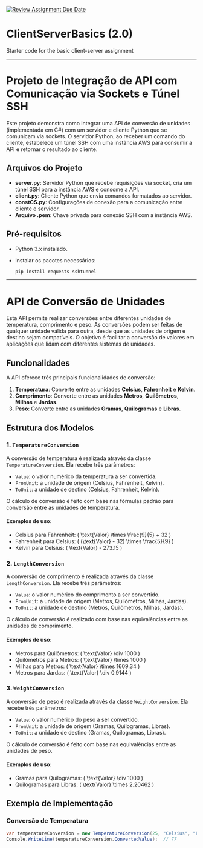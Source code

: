 [![Review Assignment Due Date](https://classroom.github.com/assets/deadline-readme-button-22041afd0340ce965d47ae6ef1cefeee28c7c493a6346c4f15d667ab976d596c.svg)](https://classroom.github.com/a/qjXMgXsV)
# ClientServerBasics (2.0)
Starter code for the basic client-server assignment

-----------------------------------------------------------------------------

# Projeto de Integração de API com Comunicação via Sockets e Túnel SSH

Este projeto demonstra como integrar uma API de conversão de unidades (implementada em C#) com um servidor e cliente Python que se comunicam via sockets. O servidor Python, ao receber um comando do cliente, estabelece um túnel SSH com uma instância AWS para consumir a API e retornar o resultado ao cliente.

## Arquivos do Projeto

- **server.py**: Servidor Python que recebe requisições via socket, cria um túnel SSH para a instância AWS e consome a API.
- **client.py**: Cliente Python que envia comandos formatados ao servidor.
- **constCS.py**: Configurações de conexão para a comunicação entre cliente e servidor.
- **Arquivo .pem**: Chave privada para conexão SSH com a instância AWS.

## Pré-requisitos

- Python 3.x instalado.
- Instalar os pacotes necessários:

  ```bash
  pip install requests sshtunnel


-----------------------------------------------------------------------------

# API de Conversão de Unidades

Esta API permite realizar conversões entre diferentes unidades de temperatura, comprimento e peso. As conversões podem ser feitas de qualquer unidade válida para outra, desde que as unidades de origem e destino sejam compatíveis. O objetivo é facilitar a conversão de valores em aplicações que lidam com diferentes sistemas de unidades.

## Funcionalidades

A API oferece três principais funcionalidades de conversão:

1. **Temperatura**: Converte entre as unidades **Celsius**, **Fahrenheit** e **Kelvin**.
2. **Comprimento**: Converte entre as unidades **Metros**, **Quilômetros**, **Milhas** e **Jardas**.
3. **Peso**: Converte entre as unidades **Gramas**, **Quilogramas** e **Libras**.

## Estrutura dos Modelos

### 1. `TemperatureConversion`

A conversão de temperatura é realizada através da classe `TemperatureConversion`. Ela recebe três parâmetros:
- `Value`: o valor numérico da temperatura a ser convertida.
- `FromUnit`: a unidade de origem (Celsius, Fahrenheit, Kelvin).
- `ToUnit`: a unidade de destino (Celsius, Fahrenheit, Kelvin).

O cálculo de conversão é feito com base nas fórmulas padrão para conversão entre as unidades de temperatura.

#### Exemplos de uso:
- Celsius para Fahrenheit: \( \text{Valor} \times \frac{9}{5} + 32 \)
- Fahrenheit para Celsius: \( (\text{Valor} - 32) \times \frac{5}{9} \)
- Kelvin para Celsius: \( \text{Valor} - 273.15 \)

### 2. `LengthConversion`

A conversão de comprimento é realizada através da classe `LengthConversion`. Ela recebe três parâmetros:
- `Value`: o valor numérico do comprimento a ser convertido.
- `FromUnit`: a unidade de origem (Metros, Quilômetros, Milhas, Jardas).
- `ToUnit`: a unidade de destino (Metros, Quilômetros, Milhas, Jardas).

O cálculo de conversão é realizado com base nas equivalências entre as unidades de comprimento.

#### Exemplos de uso:
- Metros para Quilômetros: \( \text{Valor} \div 1000 \)
- Quilômetros para Metros: \( \text{Valor} \times 1000 \)
- Milhas para Metros: \( \text{Valor} \times 1609.34 \)
- Metros para Jardas: \( \text{Valor} \div 0.9144 \)

### 3. `WeightConversion`

A conversão de peso é realizada através da classe `WeightConversion`. Ela recebe três parâmetros:
- `Value`: o valor numérico do peso a ser convertido.
- `FromUnit`: a unidade de origem (Gramas, Quilogramas, Libras).
- `ToUnit`: a unidade de destino (Gramas, Quilogramas, Libras).

O cálculo de conversão é feito com base nas equivalências entre as unidades de peso.

#### Exemplos de uso:
- Gramas para Quilogramas: \( \text{Valor} \div 1000 \)
- Quilogramas para Libras: \( \text{Valor} \times 2.20462 \)

## Exemplo de Implementação

### Conversão de Temperatura

```csharp
var temperatureConversion = new TemperatureConversion(25, "Celsius", "Fahrenheit");
Console.WriteLine(temperatureConversion.ConvertedValue);  // 77

